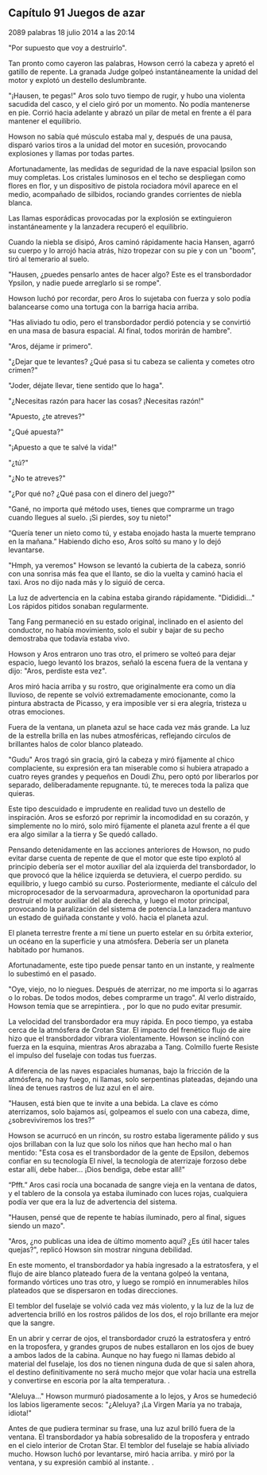 
## Capítulo 91 Juegos de azar


2089 palabras
18 julio 2014 a las 20:14


"Por supuesto que voy a destruirlo".

Tan pronto como cayeron las palabras, Howson cerró la cabeza y apretó el gatillo de repente. La granada Judge golpeó instantáneamente la unidad del motor y explotó un destello deslumbrante.

"¡Hausen, te pegas!" Aros solo tuvo tiempo de rugir, y hubo una violenta sacudida del casco, y el cielo giró por un momento. No podía mantenerse en pie. Corrió hacia adelante y abrazó un pilar de metal en frente a él para mantener el equilibrio.

Howson no sabía qué músculo estaba mal y, después de una pausa, disparó varios tiros a la unidad del motor en sucesión, provocando explosiones y llamas por todas partes.

Afortunadamente, las medidas de seguridad de la nave espacial Ipsilon son muy completas. Los cristales luminosos en el techo se despliegan como flores en flor, y un dispositivo de pistola rociadora móvil aparece en el medio, acompañado de silbidos, rociando grandes corrientes de niebla blanca.

Las llamas esporádicas provocadas por la explosión se extinguieron instantáneamente y la lanzadera recuperó el equilibrio.

Cuando la niebla se disipó, Aros caminó rápidamente hacia Hansen, agarró su cuerpo y lo arrojó hacia atrás, hizo tropezar con su pie y con un "boom", tiró al temerario al suelo.

"Hausen, ¿puedes pensarlo antes de hacer algo? Este es el transbordador Ypsilon, y nadie puede arreglarlo si se rompe".

Howson luchó por recordar, pero Aros lo sujetaba con fuerza y ​​solo podía balancearse como una tortuga con la barriga hacia arriba.

"Has aliviado tu odio, pero el transbordador perdió potencia y se convirtió en una masa de basura espacial. Al final, todos morirán de hambre".

"Aros, déjame ir primero".

"¿Dejar que te levantes? ¿Qué pasa si tu cabeza se calienta y cometes otro crimen?"

"Joder, déjate llevar, tiene sentido que lo haga".

"¿Necesitas razón para hacer las cosas? ¡Necesitas razón!"

"Apuesto, ¿te atreves?"

"¿Qué apuesta?"

"¡Apuesto a que te salvé la vida!"

"¿tú?"

"¿No te atreves?"

"¿Por qué no? ¿Qué pasa con el dinero del juego?"

"Gané, no importa qué método uses, tienes que comprarme un trago cuando llegues al suelo. ¡Si pierdes, soy tu nieto!"

“Quería tener un nieto como tú, y estaba enojado hasta la muerte temprano en la mañana.” Habiendo dicho eso, Aros soltó su mano y lo dejó levantarse.

"Hmph, ya veremos" Howson se levantó la cubierta de la cabeza, sonrió con una sonrisa más fea que el llanto, se dio la vuelta y caminó hacia el taxi. Aros no dijo nada más y lo siguió de cerca.

La luz de advertencia en la cabina estaba girando rápidamente. "Didididi..." Los rápidos pitidos sonaban regularmente.

Tang Fang permaneció en su estado original, inclinado en el asiento del conductor, no había movimiento, solo el subir y bajar de su pecho demostraba que todavía estaba vivo.

Howson y Aros entraron uno tras otro, el primero se volteó para dejar espacio, luego levantó los brazos, señaló la escena fuera de la ventana y dijo: "Aros, perdiste esta vez".

Aros miró hacia arriba y su rostro, que originalmente era como un día lluvioso, de repente se volvió extremadamente emocionante, como la pintura abstracta de Picasso, y era imposible ver si era alegría, tristeza u otras emociones.

Fuera de la ventana, un planeta azul se hace cada vez más grande. La luz de la estrella brilla en las nubes atmosféricas, reflejando círculos de brillantes halos de color blanco plateado.

"Gudu" Aros tragó sin gracia, giró la cabeza y miró fijamente al chico complaciente, su expresión era tan miserable como si hubiera atrapado a cuatro reyes grandes y pequeños en Doudi Zhu, pero optó por liberarlos por separado, deliberadamente repugnante. tú, te mereces toda la paliza que quieras.

Este tipo descuidado e imprudente en realidad tuvo un destello de inspiración. Aros se esforzó por reprimir la incomodidad en su corazón, y simplemente no lo miró, solo miró fijamente el planeta azul frente a él que era algo similar a la tierra y Se quedó callado.

Pensando detenidamente en las acciones anteriores de Howson, no pudo evitar darse cuenta de repente de que el motor que este tipo explotó al principio debería ser el motor auxiliar del ala izquierda del transbordador, lo que provocó que la hélice izquierda se detuviera, el cuerpo perdido. su equilibrio, y luego cambió su curso. Posteriormente, mediante el cálculo del microprocesador de la servoarmadura, aprovecharon la oportunidad para destruir el motor auxiliar del ala derecha, y luego el motor principal, provocando la paralización del sistema de potencia.La lanzadera mantuvo un estado de guiñada constante y voló. hacia el planeta azul.

El planeta terrestre frente a mí tiene un puerto estelar en su órbita exterior, un océano en la superficie y una atmósfera. Debería ser un planeta habitado por humanos.

Afortunadamente, este tipo puede pensar tanto en un instante, y realmente lo subestimó en el pasado.

"Oye, viejo, no lo niegues. Después de aterrizar, no me importa si lo agarras o lo robas. De todos modos, debes comprarme un trago". Al verlo distraído, Howson temía que se arrepintiera. , por lo que no pudo evitar presumir.

La velocidad del transbordador era muy rápida. En poco tiempo, ya estaba cerca de la atmósfera de Crotan Star. El impacto del frenético flujo de aire hizo que el transbordador vibrara violentamente. Howson se inclinó con fuerza en la esquina, mientras Aros abrazaba a Tang. Colmillo fuerte Resiste el impulso del fuselaje con todas tus fuerzas.

A diferencia de las naves espaciales humanas, bajo la fricción de la atmósfera, no hay fuego, ni llamas, solo serpentinas plateadas, dejando una línea de tenues rastros de luz azul en el aire.

"Hausen, está bien que te invite a una bebida. La clave es cómo aterrizamos, solo bajamos así, golpeamos el suelo con una cabeza, dime, ¿sobreviviremos los tres?"

Howson se acurrucó en un rincón, su rostro estaba ligeramente pálido y sus ojos brillaban con la luz que solo los niños que han hecho mal o han mentido: "Esta cosa es el transbordador de la gente de Epsilon, debemos confiar en su tecnología El nivel, la tecnología de aterrizaje forzoso debe estar allí, debe haber... ¡Dios bendiga, debe estar allí!"

“Pfft.” Aros casi rocía una bocanada de sangre vieja en la ventana de datos, y el tablero de la consola ya estaba iluminado con luces rojas, cualquiera podía ver que era la luz de advertencia del sistema.

"Hausen, pensé que de repente te habías iluminado, pero al final, sigues siendo un mazo".

"Aros, ¿no publicas una idea de último momento aquí? ¿Es útil hacer tales quejas?", replicó Howson sin mostrar ninguna debilidad.

En este momento, el transbordador ya había ingresado a la estratosfera, y el flujo de aire blanco plateado fuera de la ventana golpeó la ventana, formando vórtices uno tras otro, y luego se rompió en innumerables hilos plateados que se dispersaron en todas direcciones.

El temblor del fuselaje se volvió cada vez más violento, y la luz de la luz de advertencia brilló en los rostros pálidos de los dos, el rojo brillante era mejor que la sangre.

En un abrir y cerrar de ojos, el transbordador cruzó la estratosfera y entró en la troposfera, y grandes grupos de nubes estallaron en los ojos de buey a ambos lados de la cabina. Aunque no hay fuego ni llamas debido al material del fuselaje, los dos no tienen ninguna duda de que si salen ahora, el destino definitivamente no será mucho mejor que volar hacia una estrella y convertirse en escoria por la alta temperatura. .

"Aleluya…" Howson murmuró piadosamente a lo lejos, y Aros se humedeció los labios ligeramente secos: "¿Aleluya? ¡La Virgen María ya no trabaja, idiota!"

Antes de que pudiera terminar su frase, una luz azul brilló fuera de la ventana. El transbordador ya había sobresalido de la troposfera y entrado en el cielo interior de Crotan Star. El temblor del fuselaje se había aliviado mucho. Howson luchó por levantarse, miró hacia arriba. y miró por la ventana, y su expresión cambió al instante. .
